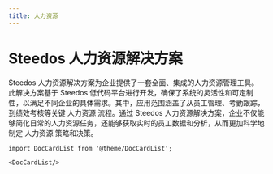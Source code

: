 ```yaml
---
title: 人力资源
---
```


# Steedos 人力资源解决方案

Steedos 人力资源解决方案为企业提供了一套全面、集成的人力资源管理工具。此解决方案基于 Steedos 低代码平台进行开发，确保了系统的灵活性和可定制性，以满足不同企业的具体需求。其中，应用范围涵盖了从员工管理、考勤跟踪，到绩效考核等关键 人力资源 流程。通过 Steedos 人力资源解决方案，企业不仅能够简化日常的人力资源任务，还能够获取实时的员工数据和分析，从而更加科学地制定 人力资源 策略和决策。

```mdx-code-block
import DocCardList from '@theme/DocCardList';

<DocCardList/>
```